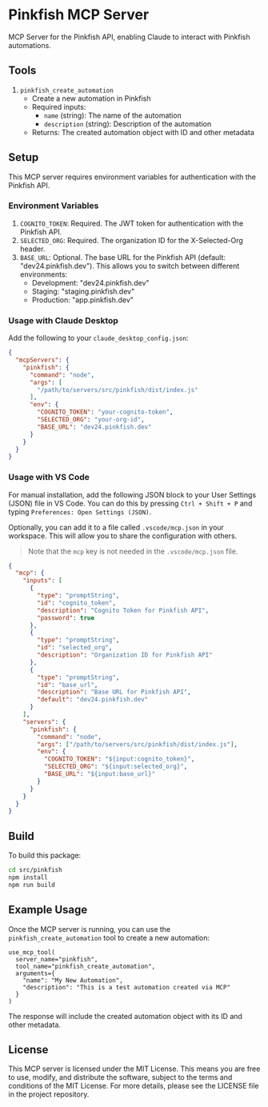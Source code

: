 # Pinkfish MCP Server

MCP Server for the Pinkfish API, enabling Claude to interact with Pinkfish automations.

## Tools

1. `pinkfish_create_automation`
   - Create a new automation in Pinkfish
   - Required inputs:
     - `name` (string): The name of the automation
     - `description` (string): Description of the automation
   - Returns: The created automation object with ID and other metadata

## Setup

This MCP server requires environment variables for authentication with the Pinkfish API.

### Environment Variables

1. `COGNITO_TOKEN`: Required. The JWT token for authentication with the Pinkfish API.
2. `SELECTED_ORG`: Required. The organization ID for the X-Selected-Org header.
3. `BASE_URL`: Optional. The base URL for the Pinkfish API (default: "dev24.pinkfish.dev"). This allows you to switch between different environments:
   - Development: "dev24.pinkfish.dev"
   - Staging: "staging.pinkfish.dev"
   - Production: "app.pinkfish.dev"

### Usage with Claude Desktop

Add the following to your `claude_desktop_config.json`:

```json
{
  "mcpServers": {
    "pinkfish": {
      "command": "node",
      "args": [
        "/path/to/servers/src/pinkfish/dist/index.js"
      ],
      "env": {
        "COGNITO_TOKEN": "your-cognito-token",
        "SELECTED_ORG": "your-org-id",
        "BASE_URL": "dev24.pinkfish.dev"
      }
    }
  }
}
```

### Usage with VS Code

For manual installation, add the following JSON block to your User Settings (JSON) file in VS Code. You can do this by pressing `Ctrl + Shift + P` and typing `Preferences: Open Settings (JSON)`.

Optionally, you can add it to a file called `.vscode/mcp.json` in your workspace. This will allow you to share the configuration with others.

> Note that the `mcp` key is not needed in the `.vscode/mcp.json` file.

```json
{
  "mcp": {
    "inputs": [
      {
        "type": "promptString",
        "id": "cognito_token",
        "description": "Cognito Token for Pinkfish API",
        "password": true
      },
      {
        "type": "promptString",
        "id": "selected_org",
        "description": "Organization ID for Pinkfish API"
      },
      {
        "type": "promptString",
        "id": "base_url",
        "description": "Base URL for Pinkfish API",
        "default": "dev24.pinkfish.dev"
      }
    ],
    "servers": {
      "pinkfish": {
        "command": "node",
        "args": ["/path/to/servers/src/pinkfish/dist/index.js"],
        "env": {
          "COGNITO_TOKEN": "${input:cognito_token}",
          "SELECTED_ORG": "${input:selected_org}",
          "BASE_URL": "${input:base_url}"
        }
      }
    }
  }
}
```

## Build

To build this package:

```bash
cd src/pinkfish
npm install
npm run build
```

## Example Usage

Once the MCP server is running, you can use the `pinkfish_create_automation` tool to create a new automation:

```
use_mcp_tool(
  server_name="pinkfish",
  tool_name="pinkfish_create_automation",
  arguments={
    "name": "My New Automation",
    "description": "This is a test automation created via MCP"
  }
)
```

The response will include the created automation object with its ID and other metadata.

## License

This MCP server is licensed under the MIT License. This means you are free to use, modify, and distribute the software, subject to the terms and conditions of the MIT License. For more details, please see the LICENSE file in the project repository.

